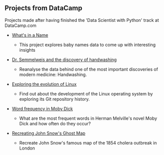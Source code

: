 ## Projects from DataCamp 

Projects made after having finished the 'Data Scientist with Python' track at DataCamp.com 
 
	
* [What's in a Name](https://github.com/helmutd/datacamp/blob/master/What%20is%20in%20a%20Name.ipynb)
	* This project explores baby names data to come up with interesting insights 
	
* [Dr. Semmelweis and the discovery of handwashing](https://github.com/helmutd/datacamp/blob/master/Dr%20Semmelweis%20and%20the%20discovery%20of%20handwashing.ipynb)
	* Reanalyse the data behind one of the most important discoveries of modern medicine: Handwashing. 

* [Exploring the evolution of Linux](https://github.com/helmutd/datacamp/blob/master/Exploring%20the%20evolution%20of%20Linux.ipynb)
	* Find out about the development of the Linux operating system by exploring its Git repository history. 
	
* [Word frequency in Moby Dick](https://github.com/helmutd/datacamp/blob/master/Word%20frequency%20in%20Moby%20Dick.ipynb)
	* What are the most frequent words in Herman Melville's novel Moby Dick and how often do they occur? 
	
* [Recreating John Snow's Ghost Map](https://github.com/helmutd/datacamp/blob/master/Recreating%20John%20Snow's%20Ghost%20Map.ipynb)
	* Recreate John Snow's famous map of the 1854 cholera outbreak in London 
